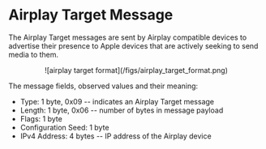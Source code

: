 <h1>Airplay Target Message</h1>

<p> 
The Airplay Target messages are sent by Airplay compatible devices to advertise
their presence to Apple devices that are actively seeking to send media to them.
</p>


<div align="center">
![airplay target format](/figs/airplay_target_format.png)
</div>

<p>The message fields, observed values and their meaning:</p>

<ul>
<li>
Type: 1 byte, 0x09 -- indicates an Airplay Target message
</li>
<li>
Length: 1 byte, 0x06 -- number of bytes in message payload
</li>
<li>
Flags: 1 byte 
</li>
<li>
Configuration Seed: 1 byte
</li>
<li>
IPv4 Address: 4 bytes -- IP address of the Airplay device
</li>
</ul>
